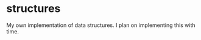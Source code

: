 structures
==========

My own implementation of data structures. I plan on implementing this with time.